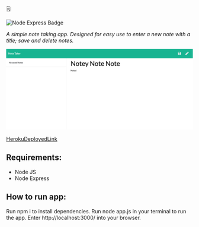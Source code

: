  🗒 

<img alt="Node Express Badge" src="https://img.shields.io/badge/NoteTaker-NodeExpress-orange">

_A simple note taking app. Designed for easy use to enter a new note with a title; save and delete notes._

![NoteTaker](public/assets/img/NoteTaker.png)

[HerokuDeployedLink](https://boiling-river-39644.herokuapp.com/)

## Requirements:
 - Node JS
 - Node Express

 ## How to run app:
 Run npm i to install dependencies.
 Run node app.js in your terminal to run the app.
 Enter http://localhost:3000/ into your browser.







